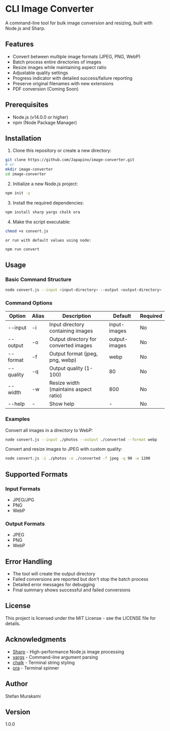 # CLI Image Converter

A command-line tool for bulk image conversion and resizing, built with Node.js and Sharp.

## Features

- Convert between multiple image formats (JPEG, PNG, WebP)
- Batch process entire directories of images
- Resize images while maintaining aspect ratio
- Adjustable quality settings
- Progress indicator with detailed success/failure reporting
- Preserve original filenames with new extensions
- PDF conversion (Coming Soon)

## Prerequisites

- Node.js (v14.0.0 or higher)
- npm (Node Package Manager)

## Installation

1. Clone this repository or create a new directory:

```bash
git clone https://github.com/Japapino/image-converter.git
# or
mkdir image-converter
cd image-converter
```

2. Initialize a new Node.js project:

```bash
npm init -y
```

3. Install the required dependencies:

```bash
npm install sharp yargs chalk ora
```

4. Make the script executable:

```bash
chmod +x convert.js
```

    or run with default values using node:

```bash
npm run convert
```

## Usage

### Basic Command Structure

```bash
node convert.js --input <input-directory> --output <output-directory> [options]
```

### Command Options

| Option    | Alias | Description                           | Default       | Required |
| --------- | ----- | ------------------------------------- | ------------- | -------- |
| --input   | -i    | Input directory containing images     | input-images  | No       |
| --output  | -o    | Output directory for converted images | output-images | No       |
| --format  | -f    | Output format (jpeg, png, webp)       | webp          | No       |
| --quality | -q    | Output quality (1-100)                | 80            | No       |
| --width   | -w    | Resize width (maintains aspect ratio) | 800           | No       |
| --help    | -     | Show help                             | -             | No       |

### Examples

Convert all images in a directory to WebP:

```bash
node convert.js --input ./photos --output ./converted --format webp
```

Convert and resize images to JPEG with custom quality:

```bash
node convert.js -i ./photos -o ./converted -f jpeg -q 90 -w 1200
```

## Supported Formats

### Input Formats

- JPEG/JPG
- PNG
- WebP

### Output Formats

- JPEG
- PNG
- WebP

## Error Handling

- The tool will create the output directory
- Failed conversions are reported but don't stop the batch process
- Detailed error messages for debugging
- Final summary shows successful and failed conversions

## License

This project is licensed under the MIT License - see the LICENSE file for details.

## Acknowledgments

- [Sharp](https://sharp.pixelplumbing.com/) - High-performance Node.js image processing
- [yargs](https://yargs.js.org/) - Command-line argument parsing
- [chalk](https://github.com/chalk/chalk) - Terminal string styling
- [ora](https://github.com/sindresorhus/ora) - Terminal spinner

## Author

Stefan Murakami

## Version

1.0.0
